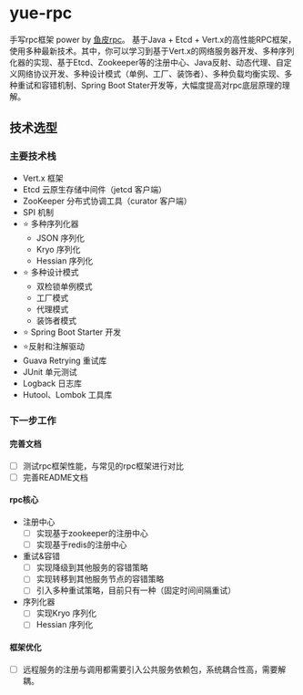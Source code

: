 # yue-rpc
手写rpc框架 power by [鱼皮rpc](https://github.com/liyupi/yu-rpc)。
基于Java + Etcd + Vert.x的高性能RPC框架，使用多种最新技术。其中，你可以学习到基于Vert.x的网络服务器开发、多种序列化器的实现、基于Etcd、Zookeeper等的注册中心、Java反射、动态代理、自定义网络协议开发、多种设计模式（单例、工厂、装饰者）、多种负载均衡实现、多种重试和容错机制、Spring Boot Stater开发等，大幅度提高对rpc底层原理的理解。

## 技术选型

### 主要技术栈

- Vert.x 框架
- Etcd 云原生存储中间件（jetcd 客户端）
- ZooKeeper 分布式协调工具（curator 客户端）
- SPI 机制
- ⭐️ 多种序列化器
    - JSON 序列化
    - Kryo 序列化
    - Hessian 序列化
- ⭐️ 多种设计模式
    - 双检锁单例模式
    - 工厂模式
    - 代理模式
    - 装饰者模式
- ⭐️ Spring Boot Starter 开发
- ⭐️反射和注解驱动
- Guava Retrying 重试库
- JUnit 单元测试
- Logback 日志库
- Hutool、Lombok 工具库

### 下一步工作
#### 完善文档
- [ ] 测试rpc框架性能，与常见的rpc框架进行对比
- [ ] 完善README文档
#### rpc核心
- 注册中心
  - [ ] 实现基于zookeeper的注册中心
  - [ ] 实现基于redis的注册中心
- 重试&容错
  - [ ] 实现降级到其他服务的容错策略
  - [ ] 实现转移到其他服务节点的容错策略
  - [ ] 引入多种重试策略，目前只有一种（固定时间间隔重试）
- 序列化器
  - [ ] 实现Kryo 序列化
  - [ ] Hessian 序列化

#### 框架优化
- [ ] 远程服务的注册与调用都需要引入公共服务依赖包，系统耦合性高，需要解耦。

